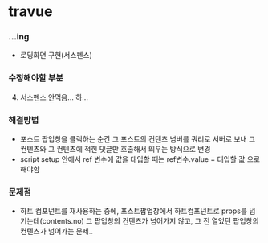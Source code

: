 # travue

### ...ing

- 로딩화면 구현(서스펜스)

### 수정해야할 부분

4. 서스펜스 안먹음... 하...

### 해결방법

- 포스트 팝업창을 클릭하는 순간 그 포스트의 컨텐츠 넘버를 쿼리로 서버로 보내 그 컨텐츠와 그 컨텐츠에 적힌 댓글만 호출해서 띄우는 방식으로 변경
- script setup 안에서 ref 변수에 값을 대입할 때는 ref변수.value = 대입할 값 으로 해야함

### 문제점

- 하트 컴포넌트를 재사용하는 중에, 포스트팝업창에서 하트컴포넌트로 props를 넘기는데(contents.no) 그 팝업창의 컨텐츠가 넘어가지 않고, 그 전 열었던 팝업창의 컨텐츠가 넘어가는 문제..
